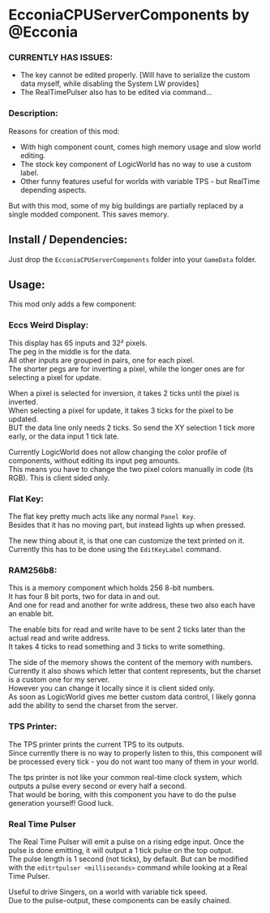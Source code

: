 # EcconiaCPUServerComponents by @Ecconia

### CURRENTLY HAS ISSUES:

- The key cannot be edited properly. \[Will have to serialize the custom data myself, while disabling the System LW provides]
- The RealTimePulser also has to be edited via command...

### Description:

Reasons for creation of this mod:

- With high component count, comes high memory usage and slow world editing.
- The stock key component of LogicWorld has no way to use a custom label.
- Other funny features useful for worlds with variable TPS - but RealTime depending aspects.

But with this mod, some of my big buildings are partially replaced by a single modded component. This saves memory.

## Install / Dependencies:

Just drop the `EcconiaCPUServerComponents` folder into your `GameData` folder.

## Usage:

This mod only adds a few component:

### Eccs Weird Display:

This display has 65 inputs and 32² pixels.\
The peg in the middle is for the data.\
All other inputs are grouped in pairs, one for each pixel.\
The shorter pegs are for inverting a pixel, while the longer ones are for selecting a pixel for update.

When a pixel is selected for inversion, it takes 2 ticks until the pixel is inverted.\
When selecting a pixel for update, it takes 3 ticks for the pixel to be updated.\
BUT the data line only needs 2 ticks. So send the XY selection 1 tick more early, or the data input 1 tick late.

Currently LogicWorld does not allow changing the color profile of components, without editing its input peg amounts.\
This means you have to change the two pixel colors manually in code (its RGB). This is client sided only.

### Flat Key:

The flat key pretty much acts like any normal `Panel Key`.\
Besides that it has no moving part, but instead lights up when pressed.

The new thing about it, is that one can customize the text printed on it.\
Currently this has to be done using the `EditKeyLabel` command.

### RAM256b8:

This is a memory component which holds 256 8-bit numbers.\
It has four 8 bit ports, two for data in and out.\
And one for read and another for write address, these two also each have an enable bit.

The enable bits for read and write have to be sent 2 ticks later than the actual read and write address.\
It takes 4 ticks to read something and 3 ticks to write something.

The side of the memory shows the content of the memory with numbers.\
Currently it also shows which letter that content represents, but the charset is a custom one for my server.\
However you can change it locally since it is client sided only.\
As soon as LogicWorld gives me better custom data control, I likely gonna add the ability to send the charset from the server.

### TPS Printer:

The TPS printer prints the current TPS to its outputs.\
Since currently there is no way to properly listen to this, this component will be processed every tick - you do not want too many of them in your world.

The tps printer is not like your common real-time clock system, which outputs a pulse every second or every half a second.\
That would be boring, with this component you have to do the pulse generation yourself! Good luck.

### Real Time Pulser

The Real Time Pulser will emit a pulse on a rising edge input. Once the pulse is done emitting, it will output a 1 tick pulse on the top output.\
The pulse length is 1 second (not ticks), by default. But can be modified with the `editrtpulser <milliseconds>` command while looking at a Real Time Pulser.

Useful to drive Singers, on a world with variable tick speed.\
Due to the pulse-output, these components can be easily chained.
